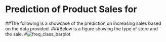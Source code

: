 # Prediction of Product Sales for 
##The following is a showcase of the prediction on increasing sales based on the data provided. 
###Below is a figure showing the type of store and the sale. 
#![freq_class_barplot](https://github.com/evelynmmartinez/Prediction-of-Product-Sales/assets/136510004/a6402d3e-9550-4638-a606-dde0d2f7985d)
